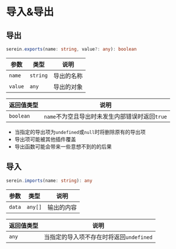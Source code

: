# 导入&导出

## 导出

```ts
serein.exports(name: string, value?: any): boolean
```

| 参数    | 类型     | 说明       |
| ------- | -------- | ---------- |
| `name`  | `string` | 导出的名称 |
| `value` | `any`    | 导出的对象 |

| 返回值类型 | 说明                                           |
| ---------- | ---------------------------------------------- |
| `boolean`  | `name`不为空且导出时未发生内部错误时返回`true` |

- 当指定的导出项为`undefined`或`null`时将删除原有的导出项
- 导出项可能被其他插件覆盖
- 导出函数可能会带来一些意想不到的的后果

## 导入

```ts
serein.imports(name: string): any
```

| 参数   | 类型    | 说明       |
| ------ | ------- | ---------- |
| `data` | `any[]` | 输出的内容 |

| 返回值类型 | 说明                                    |
| ---------- | --------------------------------------- |
| `any`      | 当指定的导入项不存在时将返回`undefined` |

